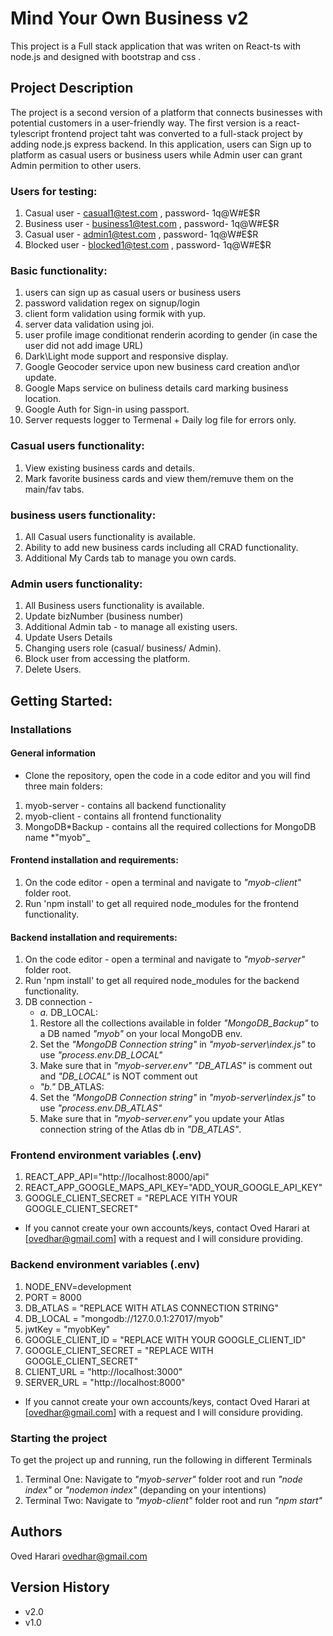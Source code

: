 # Mind Your Own Business v2

This project is a Full stack application that was writen on React-ts with node.js and designed with bootstrap and css .

## Project Description

The project is a second version of a platform that connects businesses with potential customers in a user-friendly way.
The first version is a react-tylescript frontend project taht was converted to a full-stack project by adding node.js express backend.
In this application, users can Sign up to platform as casual users or business users while Admin user can grant Admin permition to other users.

### Users for testing:

1. Casual user - casual1@test.com , password- 1q@W#E$R
2. Business user - business1@test.com , password- 1q@W#E$R
3. Casual user - admin1@test.com , password- 1q@W#E$R
4. Blocked user - blocked1@test.com , password- 1q@W#E$R

### Basic functionality:

1. users can sign up as casual users or business users
2. password validation regex on signup/login
3. client form validation using formik with yup.
4. server data validation using joi.
5. user profile image conditionat renderin acording to gender (in case the user did not add image URL)
6. Dark\Light mode support and responsive display.
7. Google Geocoder service upon new business card creation and\or update.
8. Google Maps service on buliness details card marking business location.
9. Google Auth for Sign-in using passport.
10. Server requests logger to Termenal + Daily log file for errors only.

### Casual users functionality:

1. View existing business cards and details.
2. Mark favorite business cards and view them/remuve them on the main/fav tabs.

### business users functionality:

1. All Casual users functionality is available.
2. Ability to add new business cards including all CRAD functionality.
3. Additional My Cards tab to manage you own cards.

### Admin users functionality:

1. All Business users functionality is available.
2. Update bizNumber (business number)
3. Additional Admin tab - to manage all existing users.
4. Update Users Details
5. Changing users role (casual/ business/ Admin).
6. Block user from accessing the platform.
7. Delete Users.

## Getting Started:

### Installations

#### General information

- Clone the repository, open the code in a code editor and you will find three main folders:

1. myob-server - contains all backend functionality
2. myob-client - contains all frontend functionality
3. MongoDB*Backup - contains all the required collections for MongoDB name *"myob"\_

#### Frontend installation and requirements:

1. On the code editor - open a terminal and navigate to _"myob-client"_ folder root.
2. Run 'npm install' to get all required node_modules for the frontend functionality.

#### Backend installation and requirements:

1. On the code editor - open a terminal and navigate to _"myob-server"_ folder root.
2. Run 'npm install' to get all required node_modules for the backend functionality.
3. DB connection -
   - _a._ DB_LOCAL:
   1. Restore all the collections available in folder _"MongoDB_Backup"_ to a DB named _"myob"_ on your local MongoDB env.
   2. Set the _"MongoDB Connection string"_ in _"myob-server\index.js"_ to use _"process.env.DB_LOCAL"_
   3. Make sure that in _"myob-server\.env"_ _"DB_ATLAS"_ is comment out and _"DB_LOCAL"_ is NOT comment out
   - _"b."_ DB_ATLAS:
   4. Set the _"MongoDB Connection string"_ in _"myob-server\index.js"_ to use _"process.env.DB_ATLAS"_
   5. Make sure that in _"myob-server\.env"_ you update your Atlas connection string of the Atlas db in _"DB_ATLAS"_.

### Frontend environment variables (.env)

1. REACT_APP_API="http://localhost:8000/api"
2. REACT_APP_GOOGLE_MAPS_API_KEY="ADD_YOUR_GOOGLE_API_KEY"
3. GOOGLE_CLIENT_SECRET = "REPLACE YITH YOUR GOOGLE_CLIENT_SECRET"

- If you cannot create your own accounts/keys, contact Oved Harari at [ovedhar@gmail.com] with a request and I will considure providing.

### Backend environment variables (.env)

1. NODE_ENV=development
2. PORT = 8000
3. DB_ATLAS = "REPLACE WITH ATLAS CONNECTION STRING"
4. DB_LOCAL = "mongodb://127.0.0.1:27017/myob"
5. jwtKey = "myobKey"
6. GOOGLE_CLIENT_ID = "REPLACE WITH YOUR GOOGLE_CLIENT_ID"
7. GOOGLE_CLIENT_SECRET = "REPLACE WITH GOOGLE_CLIENT_SECRET"
8. CLIENT_URL = "http://localhost:3000"
9. SERVER_URL = "http://localhost:8000"

- If you cannot create your own accounts/keys, contact Oved Harari at [ovedhar@gmail.com] with a request and I will considure providing.

### Starting the project

To get the project up and running, run the following in different Terminals

1. Terminal One: Navigate to _"myob-server"_ folder root and run _"node index"_ or _"nodemon index"_ (depanding on your intentions)
2. Terminal Two: Navigate to _"myob-client"_ folder root and run _"npm start"_

## Authors

Oved Harari
[ovedhar@gmail.com](https://oved-harari-portfolio.netlify.app)

## Version History

- v2.0
- v1.0
